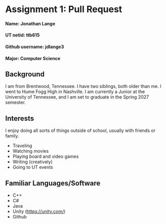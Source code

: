 # Assignment 1: Pull Request

#### Name: Jonathan Lange
#### UT netid: ttb615
#### Github username: jdlange3
#### Major: Computer Science

## Background
I am from Brentwood, Tennessee. I have two siblings, both older than me. I went to Hume Fogg High in Nashville. I am currently a Junior at the University of Tennessee, and I am set to graduate in the Spring 2027 semester. 

## Interests
I enjoy doing all sorts of things outside of school, usually with friends or family. 
* Traveling
* Watching movies
* Playing board and video games
* Writing (creatively)
* Going to UT events

## Familiar Languages/Software
* C++
* C#
* Java
* Unity (https://unity.com/)
* Github